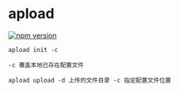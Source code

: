 # apload

[![npm version](https://badge.fury.io/js/apload.svg)](https://badge.fury.io/js/apload)

```
apload init -c

-c 覆盖本地已存在配置文件

```

```
apload upload -d 上传的文件目录 -c 指定配置文件位置
```
